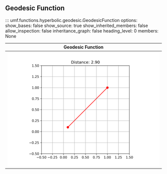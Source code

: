 ## Geodesic Function

<!-- prettier-ignore -->
::: umf.functions.hyperbolic.geodesic.GeodesicFunction
    options:
        show_bases: false
        show_source: true
        show_inherited_members: false
        allow_inspection: false
        inheritance_graph: false
        heading_level: 0
        members: None

|                       Geodesic Function                        |
| :------------------------------------------------------------: |
| ![Geodesicunction](../../../extra/images/GeodesicFunction.png) |
